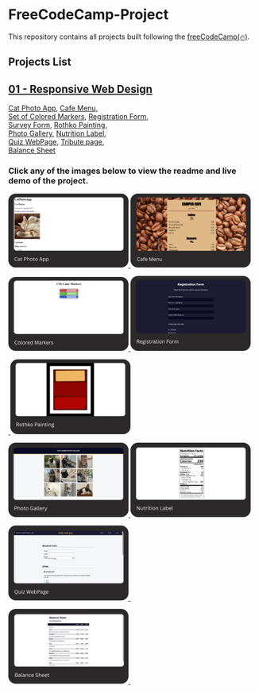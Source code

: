 # FreeCodeCamp-Project

This repository contains all projects built following the [freeCodeCamp(🔥)](https://www.freecodecamp.org/learn).

## Projects List

## [01 - Responsive Web Design](https://www.freecodecamp.org/learn/2022/responsive-web-design/)

[Cat Photo App](https://www.freecodecamp.org/learn/2022/responsive-web-design/learn-html-by-building-a-cat-photo-app/step-1), [Cafe Menu](https://www.freecodecamp.org/learn/2022/responsive-web-design/learn-basic-css-by-building-a-cafe-menu/step-1),\
[Set of Colored Markers](https://www.freecodecamp.org/learn/2022/responsive-web-design/learn-css-colors-by-building-a-set-of-colored-markers/step-1), [Registration Form](https://www.freecodecamp.org/learn/2022/responsive-web-design/learn-html-forms-by-building-a-registration-form/step-1),\
[Survey Form](https://www.freecodecamp.org/learn/2022/responsive-web-design/build-a-survey-form-project/build-a-survey-form), [Rothko Painting](https://www.freecodecamp.org/learn/2022/responsive-web-design/learn-the-css-box-model-by-building-a-rothko-painting/step-1),\
[Photo Gallery](https://www.freecodecamp.org/learn/2022/responsive-web-design/learn-css-flexbox-by-building-a-photo-gallery/step-1), [Nutrition Label](https://www.freecodecamp.org/learn/2022/responsive-web-design/learn-typography-by-building-a-nutrition-label/step-1),\
[Quiz WebPage](https://www.freecodecamp.org/learn/2022/responsive-web-design/learn-accessibility-by-building-a-quiz/step-1), [Tribute page](https://www.freecodecamp.org/learn/2022/responsive-web-design/build-a-tribute-page-project/build-a-tribute-page),\
[Balance Sheet](https://www.freecodecamp.org/learn/2022/responsive-web-design/#learn-more-about-css-pseudo-selectors-by-building-a-balance-sheet)

### Click any of the images below to view the readme and live demo of the project.

<p>
  <a href="/01-responsive-web-design/01-cat-photo-app/">
  <img width="48%" src="./assets/images/01-responsive-web-design/01-cat-photo-app.png" alt="cat photo app"/>
  </a>
  <a href="/01-responsive-web-design/02-cafe-menu/">
  <img width="48%" src="./assets/images/01-responsive-web-design/02-cafe-menu.png" alt="cafe menu"/>
  </a>
</p>

<p>
  <a href="/01-responsive-web-design/03-set-of-colored-markers/">
  <img width="48%" src="./assets/images/01-responsive-web-design/03-colored-markers.png" alt="colored markers"/>
  </a>
  <a href="/01-responsive-web-design/04-registration-form/">
  <img width="48%" src="./assets/images/01-responsive-web-design/04-registration-form.png" alt="registration form"/>
  </a>
</p>

<p>
  <a href="">
  <img width="48%" src="" alt=""/>
  </a>
  <a href="/01-responsive-web-design/06-rothko-painting/">
  <img width="48%" src="./assets/images/01-responsive-web-design/06-rothko-painting.png" alt="rothko painting"/>
  </a>

<p>
  <a href="./01-responsive-web-design/07-photo-gallery/">
  <img width="48%" src="./assets/images/01-responsive-web-design/07-photo-gallery.png" alt="photo gallery"/>
  </a>
  <a href="./01-responsive-web-design/08-nutrition-label/">
  <img width="48%" src="./assets/images/01-responsive-web-design/08-nutrition-label.png"/>
  </a>
</p>

<p>
  <a href="./01-responsive-web-design/09-quiz-webpage/">
  <img width="48%" src="./assets/images/01-responsive-web-design/09-quiz-webPage.png" alt="photo gallery"/>
  </a>
  <a href="">
  <img width="48%" src=""/>
  </a>
</p>

<p>
  <a href="./01-responsive-web-design/11-balance-sheet/">
  <img width="48%" src="./assets/images/01-responsive-web-design/11-balance-sheet.png" alt="balance sheet"/>
  </a>
  <a href="">
  <img width="48%" src=""/>
  </a>
</p>
